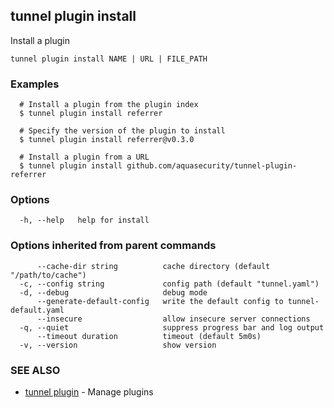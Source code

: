 ## tunnel plugin install

Install a plugin

```
tunnel plugin install NAME | URL | FILE_PATH
```

### Examples

```
  # Install a plugin from the plugin index
  $ tunnel plugin install referrer

  # Specify the version of the plugin to install
  $ tunnel plugin install referrer@v0.3.0

  # Install a plugin from a URL
  $ tunnel plugin install github.com/aquasecurity/tunnel-plugin-referrer
```

### Options

```
  -h, --help   help for install
```

### Options inherited from parent commands

```
      --cache-dir string          cache directory (default "/path/to/cache")
  -c, --config string             config path (default "tunnel.yaml")
  -d, --debug                     debug mode
      --generate-default-config   write the default config to tunnel-default.yaml
      --insecure                  allow insecure server connections
  -q, --quiet                     suppress progress bar and log output
      --timeout duration          timeout (default 5m0s)
  -v, --version                   show version
```

### SEE ALSO

- [tunnel plugin](tunnel_plugin.md) - Manage plugins
